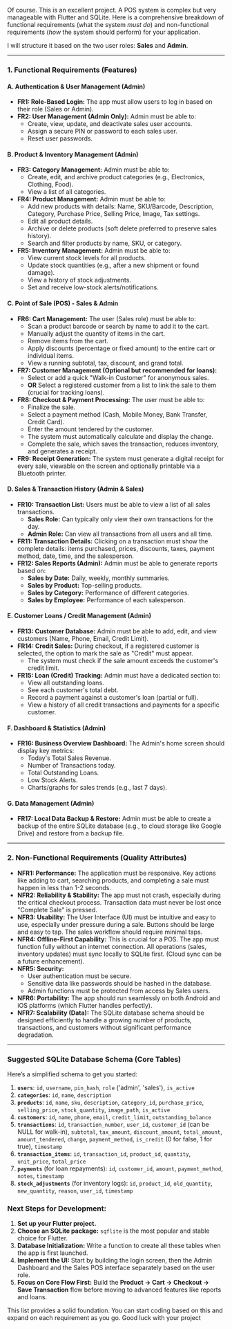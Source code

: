 Of course. This is an excellent project. A POS system is complex but very manageable with Flutter and SQLite. Here is a comprehensive breakdown of functional requirements (what the system *must do*) and non-functional requirements (*how* the system should perform) for your application.

I will structure it based on the two user roles: **Sales** and **Admin**.

---

### **1. Functional Requirements (Features)**

#### **A. Authentication & User Management (Admin)**
*   **FR1: Role-Based Login:** The app must allow users to log in based on their role (Sales or Admin).
*   **FR2: User Management (Admin Only):** Admin must be able to:
    *   Create, view, update, and deactivate sales user accounts.
    *   Assign a secure PIN or password to each sales user.
    *   Reset user passwords.

#### **B. Product & Inventory Management (Admin)**
*   **FR3: Category Management:** Admin must be able to:
    *   Create, edit, and archive product categories (e.g., Electronics, Clothing, Food).
    *   View a list of all categories.
*   **FR4: Product Management:** Admin must be able to:
    *   Add new products with details: Name, SKU/Barcode, Description, Category, Purchase Price, Selling Price, Image, Tax settings.
    *   Edit all product details.
    *   Archive or delete products (soft delete preferred to preserve sales history).
    *   Search and filter products by name, SKU, or category.
*   **FR5: Inventory Management:** Admin must be able to:
    *   View current stock levels for all products.
    *   Update stock quantities (e.g., after a new shipment or found damage).
    *   View a history of stock adjustments.
    *   Set and receive low-stock alerts/notifications.

#### **C. Point of Sale (POS) - Sales & Admin**
*   **FR6: Cart Management:** The user (Sales role) must be able to:
    *   Scan a product barcode or search by name to add it to the cart.
    *   Manually adjust the quantity of items in the cart.
    *   Remove items from the cart.
    *   Apply discounts (percentage or fixed amount) to the entire cart or individual items.
    *   View a running subtotal, tax, discount, and grand total.
*   **FR7: Customer Management (Optional but recommended for loans):**
    *   Select or add a quick "Walk-in Customer" for anonymous sales.
    *   **OR** Select a registered customer from a list to link the sale to them (crucial for tracking loans).
*   **FR8: Checkout & Payment Processing:** The user must be able to:
    *   Finalize the sale.
    *   Select a payment method (Cash, Mobile Money, Bank Transfer, Credit Card).
    *   Enter the amount tendered by the customer.
    *   The system must automatically calculate and display the change.
    *   Complete the sale, which saves the transaction, reduces inventory, and generates a receipt.
*   **FR9: Receipt Generation:** The system must generate a digital receipt for every sale, viewable on the screen and optionally printable via a Bluetooth printer.

#### **D. Sales & Transaction History (Admin & Sales)**
*   **FR10: Transaction List:** Users must be able to view a list of all sales transactions.
    *   **Sales Role:** Can typically only view their own transactions for the day.
    *   **Admin Role:** Can view all transactions from all users and all time.
*   **FR11: Transaction Details:** Clicking on a transaction must show the complete details: items purchased, prices, discounts, taxes, payment method, date, time, and the salesperson.
*   **FR12: Sales Reports (Admin):** Admin must be able to generate reports based on:
    *   **Sales by Date:** Daily, weekly, monthly summaries.
    *   **Sales by Product:** Top-selling products.
    *   **Sales by Category:** Performance of different categories.
    *   **Sales by Employee:** Performance of each salesperson.

#### **E. Customer Loans / Credit Management (Admin)**
*   **FR13: Customer Database:** Admin must be able to add, edit, and view customers (Name, Phone, Email, Credit Limit).
*   **FR14: Credit Sales:** During checkout, if a registered customer is selected, the option to mark the sale as "Credit" must appear.
    *   The system must check if the sale amount exceeds the customer's credit limit.
*   **FR15: Loan (Credit) Tracking:** Admin must have a dedicated section to:
    *   View all outstanding loans.
    *   See each customer's total debt.
    *   Record a payment against a customer's loan (partial or full).
    *   View a history of all credit transactions and payments for a specific customer.

#### **F. Dashboard & Statistics (Admin)**
*   **FR16: Business Overview Dashboard:** The Admin's home screen should display key metrics:
    *   Today's Total Sales Revenue.
    *   Number of Transactions today.
    *   Total Outstanding Loans.
    *   Low Stock Alerts.
    *   Charts/graphs for sales trends (e.g., last 7 days).

#### **G. Data Management (Admin)**
*   **FR17: Local Data Backup & Restore:** Admin must be able to create a backup of the entire SQLite database (e.g., to cloud storage like Google Drive) and restore from a backup file.

---

### **2. Non-Functional Requirements (Quality Attributes)**

*   **NFR1: Performance:** The application must be responsive. Key actions like adding to cart, searching products, and completing a sale must happen in less than 1-2 seconds.
*   **NFR2: Reliability & Stability:** The app must not crash, especially during the critical checkout process. Transaction data must never be lost once "Complete Sale" is pressed.
*   **NFR3: Usability:** The User Interface (UI) must be intuitive and easy to use, especially under pressure during a sale. Buttons should be large and easy to tap. The sales workflow should require minimal taps.
*   **NFR4: Offline-First Capability:** This is crucial for a POS. The app must function fully without an internet connection. All operations (sales, inventory updates) must sync locally to SQLite first. (Cloud sync can be a future enhancement).
*   **NFR5: Security:**
    *   User authentication must be secure.
    *   Sensitive data like passwords should be hashed in the database.
    *   Admin functions must be protected from access by Sales users.
*   **NFR6: Portability:** The app should run seamlessly on both Android and iOS platforms (which Flutter handles perfectly).
*   **NFR7: Scalability (Data):** The SQLite database schema should be designed efficiently to handle a growing number of products, transactions, and customers without significant performance degradation.

---

### **Suggested SQLite Database Schema (Core Tables)**

Here’s a simplified schema to get you started:

1.  **`users`**: `id`, `username`, `pin_hash`, `role` ('admin', 'sales'), `is_active`
2.  **`categories`**: `id`, `name`, `description`
3.  **`products`**: `id`, `name`, `sku`, `description`, `category_id`, `purchase_price`, `selling_price`, `stock_quantity`, `image_path`, `is_active`
4.  **`customers`**: `id`, `name`, `phone`, `email`, `credit_limit`, `outstanding_balance`
5.  **`transactions`**: `id`, `transaction_number`, `user_id`, `customer_id` (can be NULL for walk-in), `subtotal`, `tax_amount`, `discount_amount`, `total_amount`, `amount_tendered`, `change`, `payment_method`, `is_credit` (0 for false, 1 for true), `timestamp`
6.  **`transaction_items`**: `id`, `transaction_id`, `product_id`, `quantity`, `unit_price`, `total_price`
7.  **`payments`** (for loan repayments): `id`, `customer_id`, `amount`, `payment_method`, `notes`, `timestamp`
8.  **`stock_adjustments`** (for inventory logs): `id`, `product_id`, `old_quantity`, `new_quantity`, `reason`, `user_id`, `timestamp`

### **Next Steps for Development:**

1.  **Set up your Flutter project.**
2.  **Choose an SQLite package:** `sqflite` is the most popular and stable choice for Flutter.
3.  **Database Initialization:** Write a function to create all these tables when the app is first launched.
4.  **Implement the UI:** Start by building the login screen, then the Admin Dashboard and the Sales POS interface separately based on the user role.
5.  **Focus on Core Flow First:** Build the **Product -> Cart -> Checkout -> Save Transaction** flow before moving to advanced features like reports and loans.

This list provides a solid foundation. You can start coding based on this and expand on each requirement as you go. Good luck with your project